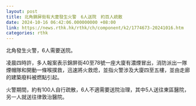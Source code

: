 ```yaml
---
layout: post
title: 北角錦屏街有大廈發生火警　6人送院　約百人疏散
date: 2024-10-16 06:42:06.000000000 +08:00
link: https://news.rthk.hk/rthk/ch/component/k2/1774673-20241016.htm
categories: rthk
---
```


北角發生火警，6人需要送院。

凌晨四時許，多人報案表示錦屏街40至78號一座大廈有濃煙冒出，消防派出一隊煙帽隊和開動一條喉撲救，迅速將火救熄，並指火警涉及大廈四至五樓，並由走廊的建築廢料被燃點引起。

火警期間，約有100人自行疏散，6人不適需要送院治理，其中5人送往東區醫院，另一人就送往律敦治醫院。

